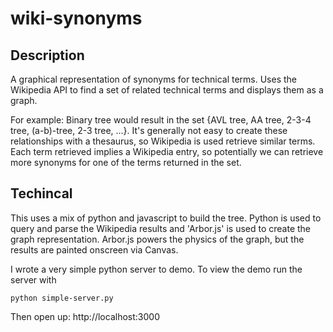 wiki-synonyms
=============

## Description

A graphical representation of synonyms for technical terms.   Uses the Wikipedia API to
find a set of related technical terms and displays them as a graph.

For example: Binary tree would result in the set {AVL tree, AA tree, 2-3-4 tree, (a-b)-tree, 2-3 tree, ...}.
It's generally not easy to create these relationships with a thesaurus, so Wikipedia is used retrieve similar
terms.  Each term retrieved implies a Wikipedia entry, so potentially we can retrieve more synonyms for one
of the terms returned in the set.

## Techincal

This uses a mix of python and javascript to build the tree.  Python is used to query and parse the Wikipedia
results and 'Arbor.js' is used to create the graph representation.  Arbor.js powers the physics of the graph,
but the results are painted onscreen via Canvas.

I wrote a very simple python server to demo.  To view the demo run the server with

    python simple-server.py

Then open up: http://localhost:3000

